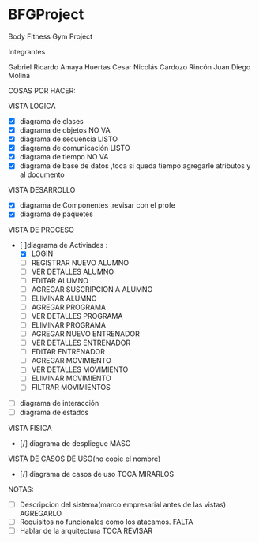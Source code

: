 # BFGProject
Body Fitness Gym Project

Integrantes

Gabriel Ricardo Amaya Huertas
Cesar Nicolás Cardozo Rincón
Juan Diego Molina

COSAS POR HACER:

VISTA LOGICA
- [X] diagrama de clases
- [X] diagrama de objetos NO VA
- [X] diagrama de secuencia LISTO
- [X] diagrama de comunicación LISTO
- [X] diagrama de tiempo NO VA
- [X] diagrama de base de datos ,toca si queda tiempo agregarle atributos y al documento

VISTA DESARROLLO
- [X] diagrama de Componentes ,revisar con el profe
- [X] diagrama de paquetes

VISTA DE PROCESO
- [ ]diagrama de Activiades :
	- [X] LOGIN
	- [ ] REGISTRAR NUEVO ALUMNO
	- [ ] VER DETALLES ALUMNO
	- [ ] EDITAR ALUMNO
	- [ ] AGREGAR SUSCRIPCION A ALUMNO
	- [ ] ELIMINAR ALUMNO
	- [ ] AGREGAR PROGRAMA
	- [ ] VER DETALLES PROGRAMA
	- [ ] ELIMINAR PROGRAMA
	- [ ] AGREGAR NUEVO ENTRENADOR
	- [ ] VER DETALLES ENTRENADOR
	- [ ] EDITAR ENTRENADOR
	- [ ] AGREGAR MOVIMIENTO
	- [ ] VER DETALLES MOVIMIENTO
	- [ ] ELIMINAR MOVIMIENTO
	- [ ] FILTRAR MOVIMIENTOS
- [ ] diagrama de interacción
- [ ] diagrama de estados

VISTA FISICA
- [/] diagrama de despliegue MASO

VISTA DE CASOS DE USO(no copie el nombre)
- [/] diagrama de casos de uso TOCA MIRARLOS


NOTAS:
- [ ] Descripcion del sistema(marco empresarial antes de las vistas) AGREGARLO
- [ ] Requisitos no funcionales como los atacamos. FALTA
- [ ] Hablar de la arquitectura TOCA REVISAR
